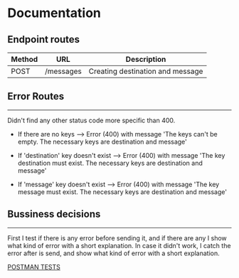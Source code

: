 # Documentation

## Endpoint routes

| Method | URL | Description |
|-------------|-------------|-------------|
| POST | /messages | Creating destination and message |



## Error Routes
---
Didn't find any other status code more specific than 400.

- If there are no keys --> Error (400) with message 'The keys can't be empty. The necessary keys are destination and message'

- If 'destination' key doesn't exist --> Error (400) with message 'The key destination must exist. The necessary keys are destination and message'

- If 'message' key doesn't exist --> Error (400) with message 'The key message must exist. The necessary keys are destination and message'


## Bussiness decisions
---

First I test if there is any error before sending it, and if there are any I show what kind of error with a short explanation. In case it didn't work, I catch the error after is send, and show what kind of error with a short explanation.


[POSTMAN TESTS](Tests-Exercise02.postman_collection.json)
<!-- | .env  | 
| PORT  | 
| MONDODB_URI  |  -->
